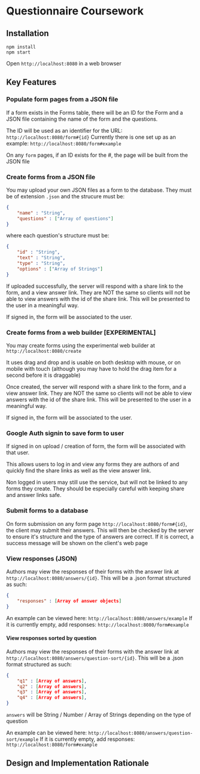 # Questionnaire Coursework

## Installation

```shell
npm install
npm start
```
Open `http://localhost:8080` in a web browser

## Key Features

### Populate form pages from a JSON file

If a form exists in the Forms table, there will be an ID for the Form and a JSON file containing the name of the form and the questions.

The ID will be used as an identifier for the URL: `http://localhost:8080/form#{id}`
Currently there is one set up as an example: `http://localhost:8080/form#example`

On any `form` pages, if an ID exists for the #, the page will be built from the JSON file

### Create forms from a JSON file

You may upload your own JSON files as a form to the database. They must be of extension `.json` and the strucure must be:

```json
{
	"name" : "String",
	"questions" : ["Array of questions"]
}
```
where each question's structure must be:

```json
{
	"id" : "String",
	"text" : "String",
	"type" : "String",
	"options" : ["Array of Strings"]
}
```

If uploaded successfully, the server will respond with a share link to the form, and a view answer link. They are NOT the same so clients will not be able to view answers with the id of the share link. This will be presented to the user in a meaningful way.

If signed in, the form will be associated to the user.

### Create forms from a web builder [EXPERIMENTAL]

You may create forms using the experimental web builder at `http://localhost:8080/create`

It uses drag and drop and is usable on both desktop with mouse, or on mobile with touch (although you may have to hold the drag item for a second before it is draggable)

Once created, the server will respond with a share link to the form, and a view answer link. They are NOT the same so clients will not be able to view answers with the id of the share link. This will be presented to the user in a meaningful way.

If signed in, the form will be associated to the user.

### Google Auth signin to save form to user

If signed in on upload / creation of form, the form will be associated with that user.

This allows users to log in and view any forms they are authors of and quickly find the share links as well as the view answer link.

Non logged in users may still use the service, but will not be linked to any forms they create. They should be especially careful with keeping share and answer links safe.

### Submit forms to a database

On form submission on any form page `http://localhost:8080/form#{id}`, the client may submit their answers. This will then be checked by the server to ensure it's structure and the type of answers are correct. If it is correct, a success message will be shown on the client's web page

### View responses (JSON)

Authors may view the responses of their forms with the answer link at `http://localhost:8080/answers/{id}`. This will be a .json format structured as such:

```json
{
	"responses" : [Array of answer objects]
}
```

An example can be viewed here: `http://localhost:8080/answers/example`
If it is currently empty, add responses: `http://localhost:8080/form#example`


#### View responses sorted by question

Authors may view the responses of their forms with the answer link at `http://localhost:8080/answers/question-sort/{id}`. This will be a .json format structured as such:

```json
{
	"q1" : [Array of answers],
	"q2" : [Array of answers],
	"q3" : [Array of answers],
	"q4" : [Array of answers],
}
```
`answers` will be String / Number / Array of Strings depending on the type of question

An example can be viewed here: `http://localhost:8080/answers/question-sort/example`
If it is currently empty, add responses: `http://localhost:8080/form#example`

## Design and Implementation Rationale